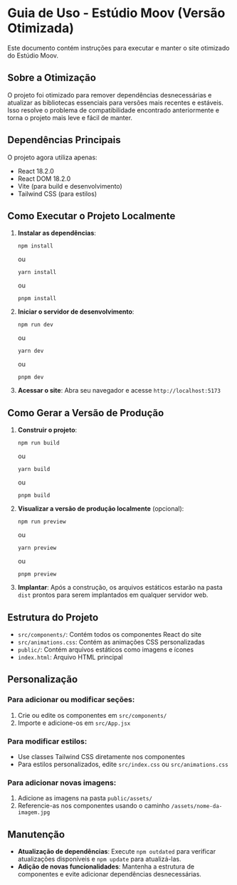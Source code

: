 # Guia de Uso - Estúdio Moov (Versão Otimizada)

Este documento contém instruções para executar e manter o site otimizado do Estúdio Moov.

## Sobre a Otimização

O projeto foi otimizado para remover dependências desnecessárias e atualizar as bibliotecas essenciais para versões mais recentes e estáveis. Isso resolve o problema de compatibilidade encontrado anteriormente e torna o projeto mais leve e fácil de manter.

## Dependências Principais

O projeto agora utiliza apenas:
- React 18.2.0
- React DOM 18.2.0
- Vite (para build e desenvolvimento)
- Tailwind CSS (para estilos)

## Como Executar o Projeto Localmente

1. **Instalar as dependências**:
   ```
   npm install
   ```
   ou
   ```
   yarn install
   ```
   ou
   ```
   pnpm install
   ```

2. **Iniciar o servidor de desenvolvimento**:
   ```
   npm run dev
   ```
   ou
   ```
   yarn dev
   ```
   ou
   ```
   pnpm dev
   ```

3. **Acessar o site**:
   Abra seu navegador e acesse `http://localhost:5173`

## Como Gerar a Versão de Produção

1. **Construir o projeto**:
   ```
   npm run build
   ```
   ou
   ```
   yarn build
   ```
   ou
   ```
   pnpm build
   ```

2. **Visualizar a versão de produção localmente** (opcional):
   ```
   npm run preview
   ```
   ou
   ```
   yarn preview
   ```
   ou
   ```
   pnpm preview
   ```

3. **Implantar**:
   Após a construção, os arquivos estáticos estarão na pasta `dist` prontos para serem implantados em qualquer servidor web.

## Estrutura do Projeto

- `src/components/`: Contém todos os componentes React do site
- `src/animations.css`: Contém as animações CSS personalizadas
- `public/`: Contém arquivos estáticos como imagens e ícones
- `index.html`: Arquivo HTML principal

## Personalização

### Para adicionar ou modificar seções:
1. Crie ou edite os componentes em `src/components/`
2. Importe e adicione-os em `src/App.jsx`

### Para modificar estilos:
- Use classes Tailwind CSS diretamente nos componentes
- Para estilos personalizados, edite `src/index.css` ou `src/animations.css`

### Para adicionar novas imagens:
1. Adicione as imagens na pasta `public/assets/`
2. Referencie-as nos componentes usando o caminho `/assets/nome-da-imagem.jpg`

## Manutenção

- **Atualização de dependências**: Execute `npm outdated` para verificar atualizações disponíveis e `npm update` para atualizá-las.
- **Adição de novas funcionalidades**: Mantenha a estrutura de componentes e evite adicionar dependências desnecessárias.
